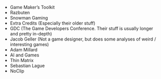 - Game Maker’s Toolkit
- Razbuten
- Snowman Gaming
- Extra Credits (Especially their older stuff)
- GDC (The Game Developers Conference. Their stuff is usually longer and pretty in-depth)
- Jacob Geller (Not a game designer, but does some analyses of weird / interesting games)
- Adam Millard
- AI and Games
- Thin Matrix
- Sebastian Lague
- NoClip